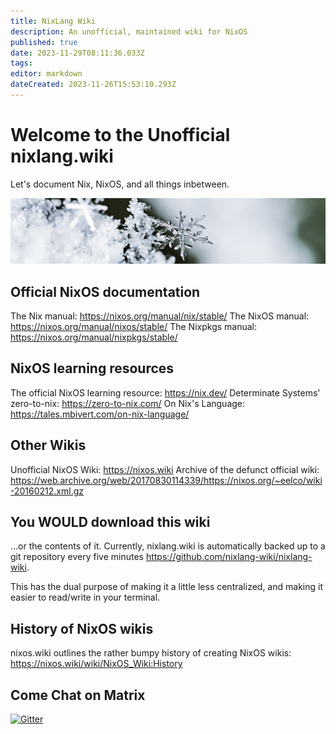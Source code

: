 ```yaml
---
title: NixLang Wiki
description: An unofficial, maintained wiki for NixOS
published: true
date: 2023-11-29T08:11:36.033Z
tags: 
editor: markdown
dateCreated: 2023-11-26T15:53:10.293Z
---
```


# Welcome to the Unofficial nixlang.wiki
Let's document Nix, NixOS, and all things inbetween.

![nixlang-header-crop.jpg](/nixlang-header-crop.jpg)

## Official NixOS documentation
The Nix manual: https://nixos.org/manual/nix/stable/
The NixOS manual: https://nixos.org/manual/nixos/stable/
The Nixpkgs manual: https://nixos.org/manual/nixpkgs/stable/

## NixOS learning resources

The official NixOS learning resource: https://nix.dev/
Determinate Systems' zero-to-nix: https://zero-to-nix.com/
On Nix's Language: https://tales.mbivert.com/on-nix-language/

## Other Wikis
Unofficial NixOS Wiki: https://nixos.wiki
Archive of the defunct official wiki: https://web.archive.org/web/20170830114339/https://nixos.org/~eelco/wiki-20160212.xml.gz

## You WOULD download this wiki
...or the contents of it. Currently, nixlang.wiki is automatically backed up to a git repository every five minutes https://github.com/nixlang-wiki/nixlang-wiki.

This has the dual purpose of making it a little less centralized, and making it easier to read/write in your terminal.

## History of NixOS wikis
nixos.wiki outlines the rather bumpy history of creating NixOS wikis: https://nixos.wiki/wiki/NixOS_Wiki:History

## Come Chat on Matrix

<a href="https://matrix.to/#/#nixlangwiki:gitter.im"><img alt="Gitter" src="https://img.shields.io/gitter/room/eza-community/eza?logo=element&link=https%3A%2F%2Fapp.gitter.im%2F%23%2Froom%2F%23eza%3Agitter.im&link=Gitter%20matrix%20room%20for%20Eza" width=200></a>
